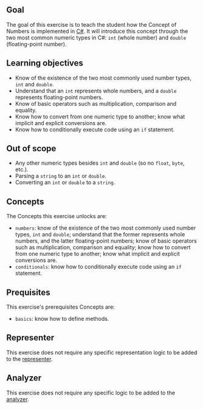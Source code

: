 ## Goal

The goal of this exercise is to teach the student how the Concept of Numbers is implemented in [C#][docs.microsoft.com-numbers]. It will introduce this concept through the two most common numeric types in C#: `int` (whole number) and `double` (floating-point number).

## Learning objectives

- Know of the existence of the two most commonly used number types, `int` and `double`.
- Understand that an `int` represents whole numbers, and a `double` represents floating-point numbers.
- Know of basic operators such as multiplication, comparison and equality.
- Know how to convert from one numeric type to another; know what implicit and explicit conversions are.
- Know how to conditionally execute code using an `if` statement.

## Out of scope

- Any other numeric types besides `int` and `double` (so no `float`, `byte`, etc.).
- Parsing a `string` to an `int` or `double`.
- Converting an `int` or `double` to a `string`.

## Concepts

The Concepts this exercise unlocks are:

- `numbers`: know of the existence of the two most commonly used number types, `int` and `double`; understand that the former represents whole numbers, and the latter floating-point numbers; know of basic operators such as multiplication, comparison and equality; know how to convert from one numeric type to another; know what implicit and explicit conversions are.
- `conditionals`: know how to conditionally execute code using an `if` statement.

## Prequisites

This exercise's prerequisites Concepts are:

- `basics`: know how to define methods.

## Representer

This exercise does not require any specific representation logic to be added to the [representer][representer].

## Analyzer

This exercise does not require any specific logic to be added to the [analyzer][analyzer].

[analyzer]: https://github.com/exercism/csharp-analyzer
[representer]: https://github.com/exercism/csharp-representer
[docs.microsoft.com-numbers]: https://docs.microsoft.com/en-us/dotnet/csharp/tutorials/intro-to-csharp/numbers-in-csharp-local
